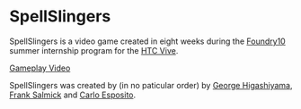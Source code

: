 # SpellSlingers

SpellSlingers is a video game created in eight weeks during the [Foundry10](http://foundry10.org) summer internship program for the [HTC Vive](https://www.htcvive.com/us/).

[Gameplay Video](https://www.youtube.com/watch?v=_jExDK_wjDQ)

SpellSlingers was created by (in no paticular order) by [George Higashiyama](https://github.com/bitonality/), [Frank Salmick](https://frank.salmick.com) and [Carlo Esposito](https://github.com/espocar/). 
